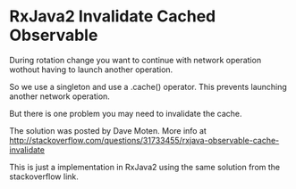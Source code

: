 # RxJava2 Invalidate Cached Observable


During rotation change you want to continue with network operation wothout having to launch another operation.

So we use a singleton and use a .cache() operator. This prevents launching another network operation.

But there is one problem you may need to invalidate the cache.

The solution was posted by Dave Moten. More info at http://stackoverflow.com/questions/31733455/rxjava-observable-cache-invalidate

This is just a implementation in RxJava2 using the same solution from the stackoverflow link.

